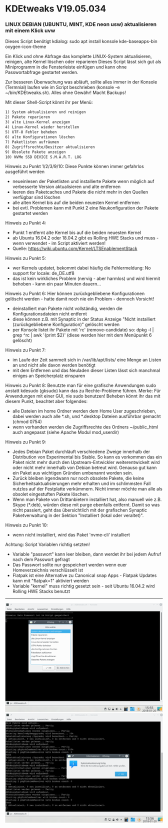 # KDEtweaks V19.05.034
### LINUX DEBIAN (UBUNTU, MINT, KDE neon usw) aktualisieren mit einem Klick uvw

Dieses Script benötigt kdialog: sudo apt install konsole kde-baseapps-bin oxygen-icon-theme

Ein Klick und ohne Abfrage das komplette LINUX-System aktualisieren, reinigen, alte Kernel löschen oder reparieren
Dieses Script lässt sich gut als Miniprogramm in die Fensterleiste einfügen und kann ohne Passwortabfrage gestartet werden.

Zur besseren Überwachung was abläuft, sollte alles immer in der Konsole (Termnial) laufen wie im Script beschrieben (konsole -e ~/bin/KDEtweaks.sh).
Alles ohne Gewähr! Macht Backups!

Mit dieser Shell-Script könnt ihr per Menü:

    1) System aktualisieren und reinigen
    2) Pakete reparieren
    3) alte Linux-Kernel anzeigen
    4) Linux-Kernel wieder herstellen
    5) UTF-8 Fehler beheben
    6) alte Konfigurationen löschen
    7) Paketlisten aufräumen
    8) Zugriffsrechte/Besitzer aktualisieren
    9) Obsolete Pakete anzeigen
    10) NVMe SSD DEVICE S.M.A.R.T. LOG

Hinweis zu Punkt 1/2/3/9/10:
Diese Punkte können immer gefahrlos ausgeführt werden
   - neueinlesen der Paketlisten und installierte Pakete wenn möglich auf verbesserte Version aktualisieren und alte entfernen
   - leeren des Paketcaches und Pakete die nicht mehr in den Quellen verfügbar sind löschen
   - alle alten Kernel bis auf die beiden neuesten Kernel entfernen
   - bei evtl. Problemen kann mit Punkt 2 eine Neukonfiguration der Pakete gestartet werden


Hinweis zu Punkt 4:
   - Punkt 1 entfernt alte Kernel bis auf die beiden neuesten Kernel
   - ab Ubuntu 16.04.2 oder 18.04.2 gibt es Rolling HWE Stacks und muss - wenn verwendet - im Script aktiviert werden!
   - Quelle: https://wiki.ubuntu.com/Kernel/LTSEnablementStack


Hinweis zu Punkt 5:
   - wer Kernels updatet, bekommt dabei häufig die Fehlermeldung: No support for locale: de_DE.utf8
   - das ist kein wirkliches Problem (nervig - aber harmlos) und wird hiermit behoben - kann ein paar Minuten dauern...


Hinweis zu Punkt 6:
Hier können zurückgebliebene Konfigurationen gelöscht werden - hatte damit noch nie ein Problem - dennoch Vorsicht!
   - deinstalliert man Pakete nicht vollständig, werden die Konfigurationsdateien nicht entfernt
   - diese können z.B. mit Synaptic in der Status Anzeige "Nicht installiert (zurückgebliebene Konfiguration)" gelöscht werden
   - per Konsole listet ihr Pakete mit 'rc' (remove-candidate) so: dpkg -l | grep ^rc | awk '{print $2}' (diese werden hier mit dem Menüpunkt 6 gelöscht)


Hinweis zu Punkt 7:
   - im Laufe der Zeit sammelt sich in /var/lib/apt/lists/ eine Menge an Listen an und nicht alle davon werden benötigt
   - mit dem Entfernen und das Neuladen dieser Listen lässt sich manchmal einiges an Speicherplatz einsparen


Hinweis zu Punkt 8:
Benutzte man für eine grafische Anwendungen sudo anstatt kdesudo (gksudo) kann das zu Rechte-Probleme führen.
Merke: Für Anwendungen mit einer GUI, nie sudo benutzen! Beheben könnt ihr das mit diesem Punkt, beachtet aber folgendes:
   - alle Dateien im home Ordner werden dem Home User zugeschrieben, dabei werden auch alle *.sh, und *.desktop Dateien ausführbar gemacht (chmod 0754)
   - wenn vorhanden werden die Zugriffsrechte des Ordners ~/public_html auch angepasst (siehe Apache Modul mod_userdir)


Hinweis zu Punkt 9:
- Jedes Debian Paket durchläuft verschiedene Zweige innerhalb der Distribution von Experimental bis Stable. So kann es vorkommen das ein Paket nicht mehr durch den Upstream-Entwickler weiterentwickelt wird oder nicht mehr innerhalb von Debian betreut wird. Genauso gut kann ein Paket aus wichtigen Gründen umbenannt worden sein.
- Zurück bleiben irgendwann nur noch obsolete Pakete, die keine Sicherheitsaktualisierungen mehr erhalten und im schlimmsten Fall nutzlos auf der Festplatte verkümmern. Nicht immer möchte man alle als obsolet eingestuften Pakete löschen.
- Wenn man Pakete von Drittanbietern installiert hat, also manuell wie z.B. Skype (*.deb), würden diese mit purge ebenfalls entfernt. Damit so was nicht passiert, geht das übersichtlich mit der grafischen Synaptic Paketverwaltung in der Sektion "Installiert (lokal oder veraltet)".


Hinweis zu Punkt 10:
- wenn nicht installiert, wird das Paket 'nvme-cli' installiert


Achtung: Script Variablen richtig setzten!

   - Variable "passwort" kann leer bleiben, dann werdet ihr bei jedem Aufruf nach dem Passwort gefragt
   - Das Passwort sollte nur gespeichert werden wenn euer Homeverzeichnis verschlüsselt ist
   - Flatpak ist eine Alternative zu Canonical snap Apps - Flatpak Updates kann mit "flatpak=1" aktiviert werden
   - Variable "kernel" muss richtig gesetzt sein - seit Ubuntu 16.04.2 wird Rolling HWE Stacks benutzt



---


![KDEtweaks](KDEtweaks_001.png)
![KDEtweaks](KDEtweaks_002.png)
